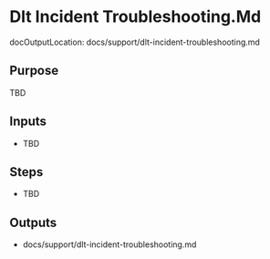 # Dlt Incident Troubleshooting.Md

docOutputLocation: docs/support/dlt-incident-troubleshooting.md

## Purpose

TBD

## Inputs

- TBD

## Steps

- TBD

## Outputs

- docs/support/dlt-incident-troubleshooting.md
